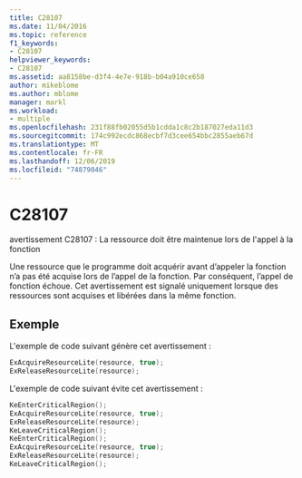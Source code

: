 ```yaml
---
title: C28107
ms.date: 11/04/2016
ms.topic: reference
f1_keywords:
- C28107
helpviewer_keywords:
- C28107
ms.assetid: aa8158be-d3f4-4e7e-918b-b04a910ce658
author: mikeblome
ms.author: mblome
manager: markl
ms.workload:
- multiple
ms.openlocfilehash: 231f88fb02055d5b1cdda1c8c2b187027eda11d3
ms.sourcegitcommit: 174c992ecdc868ecbf7d3cee654bbc2855aeb67d
ms.translationtype: MT
ms.contentlocale: fr-FR
ms.lasthandoff: 12/06/2019
ms.locfileid: "74879046"
---
```

# <a name="c28107"></a>C28107
avertissement C28107 : La ressource doit être maintenue lors de l'appel à la fonction

 Une ressource que le programme doit acquérir avant d’appeler la fonction n’a pas été acquise lors de l’appel de la fonction. Par conséquent, l’appel de fonction échoue. Cet avertissement est signalé uniquement lorsque des ressources sont acquises et libérées dans la même fonction.

## <a name="example"></a>Exemple
 L'exemple de code suivant génère cet avertissement :

```cpp
ExAcquireResourceLite(resource, true);
ExReleaseResourceLite(resource);
```

 L'exemple de code suivant évite cet avertissement :

```cpp
KeEnterCriticalRegion();
ExAcquireResourceLite(resource, true);
ExReleaseResourceLite(resource);
KeLeaveCriticalRegion();
KeEnterCriticalRegion();
ExAcquireResourceLite(resource, true);
ExReleaseResourceLite(resource);
KeLeaveCriticalRegion();
```

